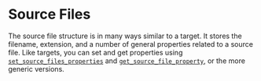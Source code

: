 # Source Files
The source file structure is in many ways similar to a target. It stores the filename, extension, and a number of general properties related to a source file. Like targets, you can set and get properties using [`set_source_files_properties`](https://cmake.org/cmake/help/latest/command/set_source_files_properties.html#command:set_source_files_properties) and [`get_source_file_property`](https://cmake.org/cmake/help/latest/command/get_source_file_property.html#command:get_source_file_property), or the more generic versions.
